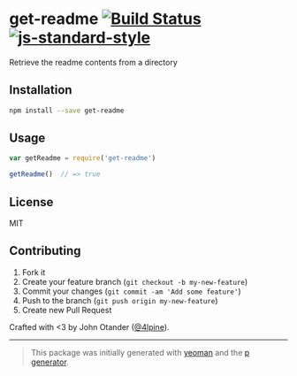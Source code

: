 # get-readme [![Build Status](https://secure.travis-ci.org/johnotander/get-readme.svg?branch=master)](https://travis-ci.org/johnotander/get-readme) [![js-standard-style](https://img.shields.io/badge/code%20style-standard-brightgreen.svg?style=flat)](https://github.com/feross/standard)

Retrieve the readme contents from a directory

## Installation

```bash
npm install --save get-readme
```

## Usage

```javascript
var getReadme = require('get-readme')

getReadme()  // => true
```

## License

MIT

## Contributing

1. Fork it
2. Create your feature branch (`git checkout -b my-new-feature`)
3. Commit your changes (`git commit -am 'Add some feature'`)
4. Push to the branch (`git push origin my-new-feature`)
5. Create new Pull Request

Crafted with <3 by John Otander ([@4lpine](https://twitter.com/4lpine)).

***

> This package was initially generated with [yeoman](http://yeoman.io) and the [p generator](https://github.com/johnotander/generator-p.git).
